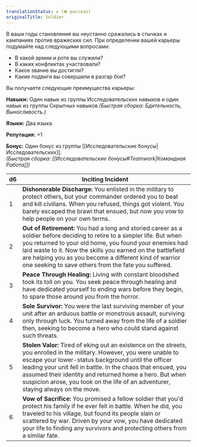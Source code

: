 ```yaml
---
translationStatus: ✔️ (❌ рассказ)
originalTitle: Soldier
---
```

В ваши годы становления вы неустанно сражались в стычках и кампаниях против вражеских сил. При определении вашей карьеры подумайте над следующими вопросами:
- В какой армии и роте вы служили?
- В каких конфликтах участвовали?
- Какое звание вы достигли?
- Какие подвиги вы совершили в разгар боя?

Вы получаете следующие преимущества карьеры:

**Навыки:** Один навык из группы Исследовательских навыков и один навык из группы Скрытных навыков _(Быстрая сборка: Бдительность, Выносливость.)_

**Языки:** Два языка

**Репутация:** +1

**Бонус:** Один бонус из группы [[Исследовательские бонусы|Исследовательских]].  
_(Быстрая сборка: [[Исследовательские бонусы#Teamwork|Командная Работа]])_

| d6  | Inciting Incident                                                                                                                                                                                                                                                                                                                                                                               |
| --- | ----------------------------------------------------------------------------------------------------------------------------------------------------------------------------------------------------------------------------------------------------------------------------------------------------------------------------------------------------------------------------------------------- |
| 1   | **Dishonorable Discharge:** You enlisted in the military to protect others, but your commander ordered you to beat and kill civilians. When you refused, things got violent. You barely escaped the brawl that ensued, but now you vow to help people on your own terms.                                                                                                                        |
| 2   | **Out of Retirement:** You had a long and storied career as a soldier before deciding to retire to a simpler life. But when you returned to your old home, you found your enemies had laid waste to it. Now the skills you earned on the battlefield are helping you as you become a different kind of warrior one seeking to save others from the fate you suffered.                           |
| 3   | **Peace Through Healing:** Living with constant bloodshed took its toll on you. You seek peace through healing and have dedicated yourself to ending wars before they begin, to spare those around you from the horror.                                                                                                                                                                         |
| 4   | **Sole Survivor:** You were the last surviving member of your unit after an arduous battle or monstrous assault, surviving only through luck. You turned away from the life of a soldier then, seeking to become a hero who could stand against such threats.                                                                                                                                   |
| 5   | **Stolen Valor:** Tired of eking out an existence on the streets, you enrolled in the military. However, you were unable to escape your lower-status background until the officer leading your unit fell in battle. In the chaos that ensued, you assumed their identity and returned home a hero. But when suspicion arose, you took on the life of an adventurer, staying always on the move. |
| 6   | **Vow of Sacrifice:** You promised a fellow soldier that you'd protect his family if he ever fell in battle. When he did, you traveled to his village, but found its people slain or scattered by war. Driven by your vow, you have dedicated your life to finding any survivors and protecting others from a similar fate.                                                                     |
